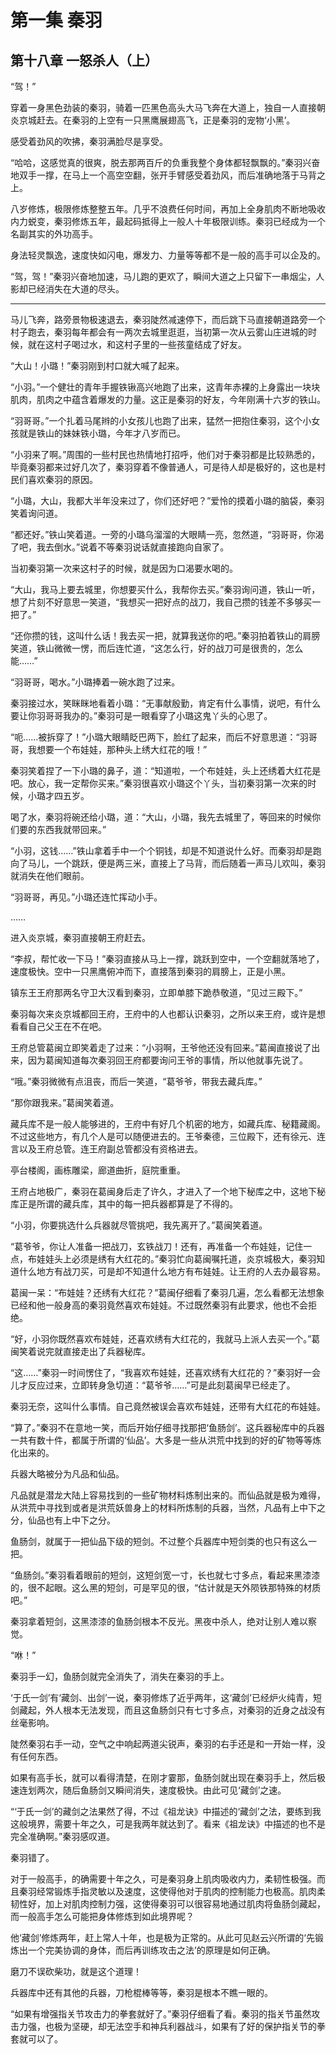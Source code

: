 # 第一集 秦羽

## 第十八章 一怒杀人（上）

“驾！”

穿着一身黑色劲装的秦羽，骑着一匹黑色高头大马飞奔在大道上，独自一人直接朝炎京城赶去。在秦羽的上空有一只黑鹰展翅高飞，正是秦羽的宠物‘小黑’。

感受着劲风的吹拂，秦羽满脸尽是享受。

“哈哈，这感觉真的很爽，脱去那两百斤的负重我整个身体都轻飘飘的。”秦羽兴奋地双手一撑，在马上一个高空空翻，张开手臂感受着劲风，而后准确地落于马背之上。

八岁修炼，极限修炼整整五年。几乎不浪费任何时间，再加上全身肌肉不断地吸收内力蜕变，秦羽修炼五年，最起码抵得上一般人十年极限训练。秦羽已经成为一个名副其实的外功高手。

身法轻灵飘逸，速度快如闪电，爆发力、力量等等都不是一般的高手可以企及的。

“驾，驾！”秦羽兴奋地加速，马儿跑的更欢了，瞬间大道之上只留下一串烟尘，人影却已经消失在大道的尽头。

******

马儿飞奔，路旁景物极速退去，秦羽陡然减速停下，而后跳下马直接朝道路旁一个村子跑去，秦羽每年都会有一两次去城里逛逛，当初第一次从云雾山庄进城的时候，就在这村子喝过水，和这村子里的一些孩童结成了好友。

“大山！小璐！”秦羽刚到村口就大喊了起来。

“小羽。”一个健壮的青年手握铁锹高兴地跑了出来，这青年赤裸的上身露出一块块肌肉，肌肉之中蕴含着爆发的力量。这正是秦羽的好友，今年刚满十六岁的铁山。

“羽哥哥。”一个扎着马尾辫的小女孩儿也跑了出来，猛然一把抱住秦羽，这个小女孩就是铁山的妹妹铁小璐，今年才八岁而已。

“小羽来了啊。”周围的一些村民也热情地打招呼，他们对于秦羽都是比较熟悉的，毕竟秦羽都来过好几次了，秦羽穿着不像普通人，可是待人却是极好的，这也是村民们喜欢秦羽的原因。

“小璐，大山，我都大半年没来过了，你们还好吧？”爱怜的摸着小璐的脑袋，秦羽笑着询问道。

“都还好。”铁山笑着道。一旁的小璐乌溜溜的大眼睛一亮，忽然道，“羽哥哥，你渴了吧，我去倒水。”说着不等秦羽说话就直接跑向自家了。

当初秦羽第一次来这村子的时候，就是因为口渴要水喝的。

“大山，我马上要去城里，你想要买什么，我帮你去买。”秦羽询问道，铁山一听，想了片刻不好意思一笑道，“我想买一把好点的战刀，我自己攒的钱差不多够买一把了。”

“还你攒的钱，这叫什么话！我去买一把，就算我送你的吧。”秦羽拍着铁山的肩膀笑道，铁山微微一愣，而后连忙道，“这怎么行，好的战刀可是很贵的，怎么能……”

“羽哥哥，喝水。”小璐捧着一碗水跑了过来。

秦羽接过水，笑眯眯地看着小璐：“无事献殷勤，肯定有什么事情，说吧，有什么要让你羽哥哥我办的。”秦羽可是一眼看穿了小璐这鬼丫头的心思了。

“呃……被拆穿了！”小璐大眼睛眨巴两下，脸红了起来，而后不好意思道：“羽哥哥，我想要一个布娃娃，那种头上绣大红花的哦！”

秦羽笑着捏了一下小璐的鼻子，道：“知道啦，一个布娃娃，头上还绣着大红花是吧。放心，我一定帮你买来。”秦羽很喜欢小璐这个丫头，当初秦羽第一次来的时候，小璐才四五岁。

喝了水，秦羽将碗还给小璐，道：“大山，小璐，我先去城里了，等回来的时候你们要的东西我就带回来。”

“小羽，这钱……”铁山拿着手中一个个铜钱，却是不知道说什么好。而秦羽却是跑向了马儿，一个跳跃，便是两三米，直接上了马背，而后随着一声马儿欢叫，秦羽就消失在他们眼前。

“羽哥哥，再见。”小璐还连忙挥动小手。

……

进入炎京城，秦羽直接朝王府赶去。

“李叔，帮忙收一下马！”秦羽直接从马上一撑，跳跃到空中，一个空翻就落地了，速度极快。空中一只黑鹰俯冲而下，直接落到秦羽的肩膀上，正是小黑。

镇东王王府那两名守卫大汉看到秦羽，立即单膝下跪恭敬道，“见过三殿下。”

秦羽每次来炎京城都回王府，王府中的人也都认识秦羽，之所以来王府，或许是想看看自己父王在不在吧。

王府总管葛闽立即笑着走了过来：“小羽啊，王爷他还没有回来。”葛闽直接说了出来，因为葛闽知道每次秦羽回王府都要询问王爷的事情，所以他就事先说了。

“哦。”秦羽微微有点沮丧，而后一笑道，“葛爷爷，带我去藏兵库。”

“那你跟我来。”葛闽笑着道。

藏兵库不是一般人能够进的，王府中有好几个机密的地方，如藏兵库、秘籍藏阁。不过这些地方，有几个人是可以随便进去的。王爷秦德，三位殿下，还有徐元、连言以及王府总管。连王府副总管都没有资格进去。

亭台楼阁，画栋雕梁，廊道曲折，庭院重重。

王府占地极广，秦羽在葛闽身后走了许久，才进入了一个地下秘库之中，这地下秘库正是所谓的藏兵库，其中的每一把兵器都算是了不得的。

“小羽，你要挑选什么兵器就尽管挑吧，我先离开了。”葛闽笑着道。

“葛爷爷，你让人准备一把战刀，玄铁战刀！还有，再准备一个布娃娃，记住一点，布娃娃头上必须是绣有大红花的。”秦羽忙向葛闽嘱托道，炎京城极大，秦羽知道什么地方有战刀买，可是却不知道什么地方有布娃娃。让王府的人去办最容易。

葛闽一呆：“布娃娃？还绣有大红花？”葛闽仔细看了秦羽几遍，怎么看都无法想象已经和他一般身高的秦羽竟然喜欢布娃娃。不过既然秦羽有此要求，他也不会拒绝。

“好，小羽你既然喜欢布娃娃，还喜欢绣有大红花的，我就马上派人去买一个。”葛闽笑着说完就直接走出了兵器秘库。

“这……”秦羽一时间愣住了，“我喜欢布娃娃，还喜欢绣有大红花的？”秦羽好一会儿才反应过来，立即转身急切道：“葛爷爷……”可是此刻葛闽早已经走了。

秦羽无奈，这叫什么事情。自己竟然被误会喜欢布娃娃，还带有大红花的布娃娃。

“算了。”秦羽不在意地一笑，而后开始仔细寻找那把‘鱼肠剑’。这兵器秘库中的兵器一共有数十件，都属于所谓的‘仙品’。大多是一些从洪荒中找到的好的矿物等等炼化出来的。

兵器大略被分为凡品和仙品。

凡品就是潜龙大陆上容易找到的一些矿物材料炼制出来的。而仙品就是极为难得，从洪荒中寻找到或者是洪荒妖兽身上的材料所炼制的兵器，当然，凡品有上中下之分，仙品也有上中下之分。

鱼肠剑，就属于一把仙品下级的短剑。不过整个兵器库中短剑类的也只有这么一把。

“鱼肠剑。”秦羽看着眼前的短剑，这短剑宽一寸，长也就七寸多点，看起来黑漆漆的，很不起眼。这么黑的短剑，可是罕见的很，“估计就是天外陨铁那特殊的材质吧。”

秦羽拿着短剑，这黑漆漆的鱼肠剑根本不反光。黑夜中杀人，绝对让别人难以察觉。

“咻！”

秦羽手一幻，鱼肠剑就完全消失了，消失在秦羽的手上。

‘于氏一剑’有‘藏剑、出剑’一说，秦羽修炼了近乎两年，这‘藏剑’已经炉火纯青，短剑藏起，外人根本无法发现，而且这鱼肠剑只有七寸多点，对秦羽的近身之战没有丝毫影响。

陡然秦羽右手一动，空气之中响起两道尖锐声，秦羽的右手还是和一开始一样，没有任何东西。

如果有高手长，就可以看得清楚，在刚才霎那，鱼肠剑就出现在秦羽手上，然后极速连划两次，随后鱼肠剑又瞬间消失，速度极快。由此可见‘藏剑’之速。

“‘于氏一剑’的藏剑之法果然了得，不过《祖龙诀》中描述的‘藏剑’之法，要练到我这般境界，需要十年之久，可是我两年就达到了。看来《祖龙诀》中描述的也不是完全准确啊。”秦羽感叹道。

秦羽错了。

对于一般高手，的确需要十年之久，可是秦羽身上肌肉吸收内力，柔韧性极强。而且秦羽经常锻炼手指灵敏以及速度，这使得他对于肌肉的控制能力也极高。肌肉柔韧性好，加上对肌肉控制力强，这使得秦羽可以很容易地通过肌肉将鱼肠剑藏起，而一般高手怎么可能把身体修炼到如此境界呢？

他‘藏剑’修炼两年，赶上常人十年，也是极为正常的。从此可见赵云兴所谓的‘先锻炼出一个完美协调的身体，而后再训练攻击之法’的原理是如何正确。

磨刀不误砍柴功，就是这个道理！

兵器库中还有其他的兵器，刀枪棍棒等等，秦羽是根本不瞧一眼的。

“如果有增强指关节攻击力的拳套就好了。”秦羽仔细看了看。秦羽的指关节虽然攻击力强，也极为坚硬，却无法空手和神兵利器战斗，如果有了好的保护指关节的拳套就可以了。
